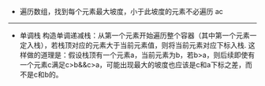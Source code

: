 * 遍历数组，找到每个元素最大坡度，小于此坡度的元素不必遍历 ac
---
* 单调栈
    构造单调递减栈：从第一个元素开始遍历整个容器（其中第一个元素一定入栈），若栈顶对应的元素大于当前元素值，则将当前元素对应下标入栈.
    这样做的道理是：假设栈顶有一个元素a，当前元素为b，若b>a，则后续即使有一个元素c满足c>b&&c>a，可能出现最大的坡度也应该是c和a下标之差，而不是c和b的。